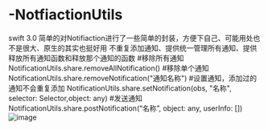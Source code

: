 # -NotfiactionUtils
swift 3.0 简单的对Notifiaction进行了一些简单的封装，方便下自己、可能用处也不是很大、原生的其实也挺好用
不重复添加通知、提供统一管理所有通知、提供释放所有通知函数和释放那个通知的函数
#移除所有通知
NotificationUtils.share.removeAllNotification()
#移除单个通知
NotificationUtils.share.removeNotification("通知名称")
#设置通知，添加过的通知不会重复添加
NotificationUtils.share.setNotification(obs, "名称", selector: Selector,object: any)
#发送通知
NotificationUtils.share.postNotification(“名称”, object: any, userInfo: [])
![image](https://github.com/FarmerChina/RedDotView/blob/master/notification.gif)  
